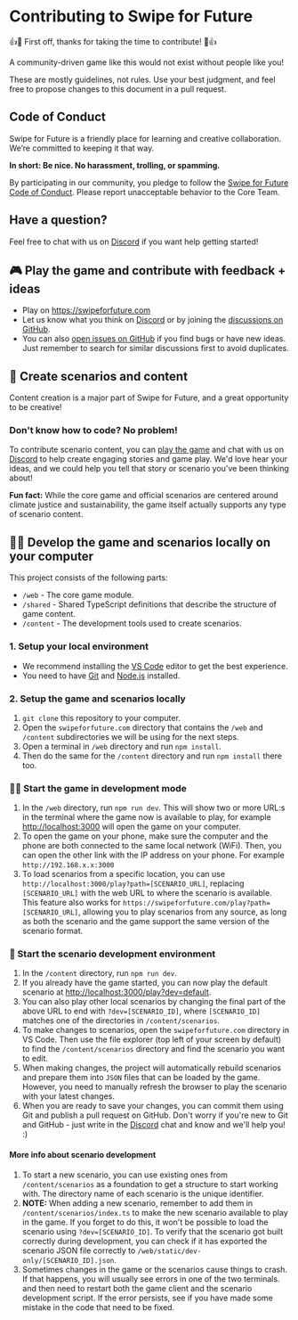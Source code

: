 # Contributing to Swipe for Future

👍🎉 First off, thanks for taking the time to contribute! 🎉👍

A community-driven game like this would not exist without people like you!

These are mostly guidelines, not rules. Use your best judgment, and feel free to propose changes to this document in a pull request.

## Code of Conduct

Swipe for Future is a friendly place for learning and creative collaboration. We’re committed to keeping it that way.

**In short: Be nice. No harassment, trolling, or spamming.**

By participating in our community, you pledge to follow the [Swipe for Future Code of Conduct](./CODE_OF_CONDUCT.md). Please report unacceptable behavior to the Core Team.

## Have a question?

Feel free to chat with us on [Discord](https://discord.gg/JGkQr9raU5) if you want help getting started!

## 🎮 Play the game and contribute with feedback + ideas

- Play on https://swipeforfuture.com
- Let us know what you think on [Discord](https://discord.gg/JGkQr9raU5) or by joining the [discussions on GitHub](https://github.com/Greenheart/swipeforfuture.com/issues).
- You can also [open issues on GitHub](https://github.com/Greenheart/swipeforfuture.com/issues) if you find bugs or have new ideas. Just remember to search for similar discussions first to avoid duplicates.

## 📝 Create scenarios and content

Content creation is a major part of Swipe for Future, and a great opportunity to be creative!

### Don't know how to code? No problem!

To contribute scenario content, you can [play the game](https://swipeforfuture.com) and chat with us on [Discord](https://discord.gg/JGkQr9raU5) to help create engaging stories and game play. We'd love hear your ideas, and we could help you tell that story or scenario you've been thinking about!

**Fun fact:** While the core game and official scenarios are centered around climate justice and sustainability, the game itself actually supports any type of scenario content.

## 👩‍💻 Develop the game and scenarios locally on your computer

This project consists of the following parts:

- `/web` - The core game module.
- `/shared` - Shared TypeScript definitions that describe the structure of game content.
- `/content` - The development tools used to create scenarios.

### 1. Setup your local environment

- We recommend installing the [VS Code](https://code.visualstudio.com/) editor to get the best experience.
- You need to have [Git](https://git-scm.com/) and [Node.js](https://nodejs.org/) installed.

### 2. Setup the game and scenarios locally

1. `git clone` this repository to your computer.
2. Open the `swipeforfuture.com` directory that contains the `/web` and `/content` subdirectories we will be using for the next steps.
3. Open a terminal in `/web` directory and run `npm install`.
4. Then do the same for the `/content` directory and run `npm install` there too.

### 👩‍💻 Start the game in development mode

1. In the `/web` directory, run `npm run dev`. This will show two or more URL:s in the terminal where the game now is available to play, for example [http://localhost:3000](http://localhost:3000) will open the game on your computer.
2. To open the game on your phone, make sure the computer and the phone are both connected to the same local network (WiFi). Then, you can open the other link with the IP address on your phone. For example `http://192.168.x.x:3000`
3. To load scenarios from a specific location, you can use `http://localhost:3000/play?path=[SCENARIO_URL]`, replacing `[SCENARIO_URL]` with the web URL to where the scenario is available. This feature also works for `https://swipeforfuture.com/play?path=[SCENARIO_URL]`, allowing you to play scenarios from any source, as long as both the scenario and the game support the same version of the scenario format.

### 📝 Start the scenario development environment

1. In the `/content` directory, run `npm run dev`.
2. If you already have the game started, you can now play the default scenario at [http://localhost:3000/play?dev=default](http://localhost:3000/play?dev=default).
3. You can also play other local scenarios by changing the final part of the above URL to end with `?dev=[SCENARIO_ID]`, where `[SCENARIO_ID]` matches one of the directories in `/content/scenarios`.
4. To make changes to scenarios, open the `swipeforfuture.com` directory in VS Code. Then use the file explorer (top left of your screen by default) to find the `/content/scenarios` directory and find the scenario you want to edit.
5. When making changes, the project will automatically rebuild scenarios and prepare them into `JSON` files that can be loaded by the game. However, you need to manually refresh the browser to play the scenario with your latest changes.
6. When you are ready to save your changes, you can commit them using Git and publish a pull request on GitHub. Don't worry if you're new to Git and GitHub - just write in the [Discord](https://discord.gg/JGkQr9raU5) chat and know and we'll help you! :)

#### More info about scenario development

1. To start a new scenario, you can use existing ones from `/content/scenarios` as a foundation to get a structure to start working with. The directory name of each scenario is the unique identifier.
2. **NOTE:** When adding a new scenario, remember to add them in `/content/scenarios/index.ts` to make the new scenario available to play in the game. If you forget to do this, it won't be possible to load the scenario using `?dev=[SCENARIO_ID]`. To verify that the scenario got built correctly during development, you can check if it has exported the scenario JSON file correctly to `/web/static/dev-only/[SCENARIO_ID].json`.
3. Sometimes changes in the game or the scenarios cause things to crash. If that happens, you will usually see errors in one of the two terminals. and then need to restart both the game client and the scenario development script. If the error persists, see if you have made some mistake in the code that need to be fixed.
